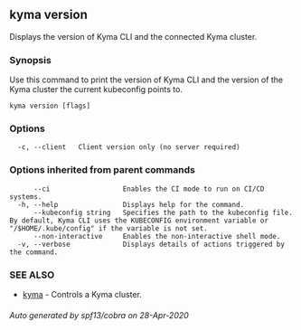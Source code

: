 ## kyma version

Displays the version of Kyma CLI and the connected Kyma cluster.

### Synopsis

Use this command to print the version of Kyma CLI and the version of the Kyma cluster the current kubeconfig points to.


```
kyma version [flags]
```

### Options

```
  -c, --client   Client version only (no server required)
```

### Options inherited from parent commands

```
      --ci                  Enables the CI mode to run on CI/CD systems.
  -h, --help                Displays help for the command.
      --kubeconfig string   Specifies the path to the kubeconfig file. By default, Kyma CLI uses the KUBECONFIG environment variable or "/$HOME/.kube/config" if the variable is not set.
      --non-interactive     Enables the non-interactive shell mode.
  -v, --verbose             Displays details of actions triggered by the command.
```

### SEE ALSO

* [kyma](kyma.md)	 - Controls a Kyma cluster.

###### Auto generated by spf13/cobra on 28-Apr-2020
